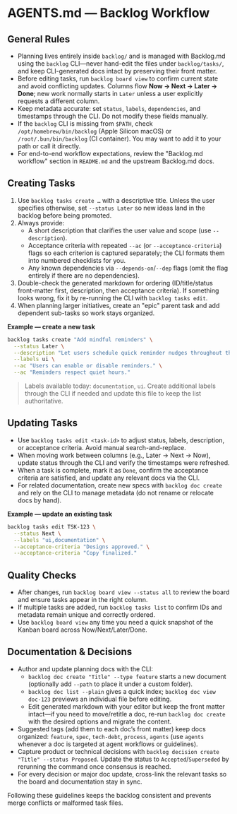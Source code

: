 # AGENTS.md — Backlog Workflow

## General Rules

* Planning lives entirely inside `backlog/` and is managed with Backlog.md using the `backlog` CLI—never hand-edit the files under `backlog/tasks/`, and keep CLI-generated docs intact by preserving their front matter.
* Before editing tasks, run `backlog board view` to confirm current state and avoid conflicting updates. Columns flow **Now → Next → Later → Done**; new work normally starts in `Later` unless a user explicitly requests a different column.
* Keep metadata accurate: set `status`, `labels`, `dependencies`, and timestamps through the CLI. Do not modify these fields manually.
* If the `backlog` CLI is missing from `$PATH`, check `/opt/homebrew/bin/backlog` (Apple Silicon macOS) or `/root/.bun/bin/backlog` (CI container). You may want to add it to your path or call it directly.
* For end-to-end workflow expectations, review the "Backlog.md workflow" section in `README.md` and the upstream Backlog.md docs.

## Creating Tasks

1. Use `backlog tasks create …` with a descriptive title. Unless the user specifies otherwise, set `--status Later` so new ideas land in the backlog before being promoted.
2. Always provide:
   * A short description that clarifies the user value and scope (use `--description`).
   * Acceptance criteria with repeated `--ac` (or `--acceptance-criteria`) flags so each criterion is captured separately; the CLI formats them into numbered checklists for you.
   * Any known dependencies via `--depends-on`/`--dep` flags (omit the flag entirely if there are no dependencies).
3. Double-check the generated markdown for ordering (ID/title/status front-matter first, description, then acceptance criteria). If something looks wrong, fix it by re-running the CLI with `backlog tasks edit`.
4. When planning larger initiatives, create an "epic" parent task and add dependent sub-tasks so work stays organized.

**Example — create a new task**

```sh
backlog tasks create "Add mindful reminders" \
  --status Later \
  --description "Let users schedule quick reminder nudges throughout the day." \
  --labels ui \
  --ac "Users can enable or disable reminders." \
  --ac "Reminders respect quiet hours."
```

> Labels available today: `documentation`, `ui`. Create additional labels through the CLI if needed and update this file to keep the list authoritative.

## Updating Tasks

* Use `backlog tasks edit <task-id>` to adjust status, labels, description, or acceptance criteria. Avoid manual search-and-replace.
* When moving work between columns (e.g., Later → Next → Now), update status through the CLI and verify the timestamps were refreshed.
* When a task is complete, mark it as `Done`, confirm the acceptance criteria are satisfied, and update any relevant docs via the CLI.
* For related documentation, create new specs with `backlog doc create` and rely on the CLI to manage metadata (do not rename or relocate docs by hand).

**Example — update an existing task**

```sh
backlog tasks edit TSK-123 \
  --status Next \
  --labels "ui,documentation" \
  --acceptance-criteria "Designs approved." \
  --acceptance-criteria "Copy finalized."
```

## Quality Checks

* After changes, run `backlog board view --status all` to review the board and ensure tasks appear in the right column.
* If multiple tasks are added, run `backlog tasks list` to confirm IDs and metadata remain unique and correctly ordered.
* Use `backlog board view` any time you need a quick snapshot of the Kanban board across Now/Next/Later/Done.

## Documentation & Decisions

* Author and update planning docs with the CLI:
  * `backlog doc create "Title" --type feature` starts a new document (optionally add `--path` to place it under a custom folder).
  * `backlog doc list --plain` gives a quick index; `backlog doc view doc-123` previews an individual file before editing.
  * Edit generated markdown with your editor but keep the front matter intact—if you need to move/retitle a doc, re-run `backlog doc create` with the desired options and migrate the content.
* Suggested tags (add them to each doc’s front matter) keep docs organized: `feature`, `spec`, `tech-debt`, `process`, `agents` (use `agents` whenever a doc is targeted at agent workflows or guidelines).
* Capture product or technical decisions with `backlog decision create "Title" --status Proposed`. Update the status to `Accepted`/`Superseded` by rerunning the command once consensus is reached.
* For every decision or major doc update, cross-link the relevant tasks so the board and documentation stay in sync.

Following these guidelines keeps the backlog consistent and prevents merge conflicts or malformed task files.
